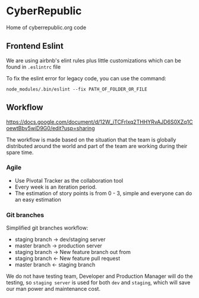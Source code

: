 # CyberRepublic

Home of cyberrepublic.org code

## Frontend Eslint
We are using airbnb's elint rules plus little customizations which can be found in `.eslintrc` file

To fix the eslint error for legacy code, you can use the command:
```shell
node_modules/.bin/eslint --fix PATH_OF_FOLDER_OR_FILE
```

## Workflow

https://docs.google.com/document/d/12W_iTCFrlxq2THHYRvAJD6S0XZq1CoewtBbv5wiD9G0/edit?usp=sharing

The workflow is made based on the situation that the team is globally distributed around the world and part of the team are working during their spare time.

### Agile
* Use Pivotal Tracker as the collaboration tool
* Every week is an iteration period.
* The estimation of story points is from 0 - 3, simple and everyone can do an easy estimation

### Git branches
Simplified git branches workflow:
* staging branch -> dev/staging server
* master branch -> production server
* staging branch -> New feature branch out from 
* staging branch <- New feature pull request
* master branch <- staging branch

We do not have testing team, Developer and Production Manager will do the testing, so `staging server` is used for both `dev` and `staging`, which will save our man power and maintenance cost.

